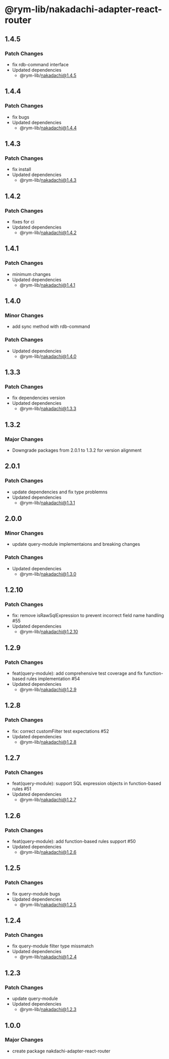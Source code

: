 # @rym-lib/nakadachi-adapter-react-router

## 1.4.5

### Patch Changes

- fix rdb-command interface
- Updated dependencies
  - @rym-lib/nakadachi@1.4.5

## 1.4.4

### Patch Changes

- fix bugs
- Updated dependencies
  - @rym-lib/nakadachi@1.4.4

## 1.4.3

### Patch Changes

- fix install
- Updated dependencies
  - @rym-lib/nakadachi@1.4.3

## 1.4.2

### Patch Changes

- fixes for ci
- Updated dependencies
  - @rym-lib/nakadachi@1.4.2

## 1.4.1

### Patch Changes

- minimum changes
- Updated dependencies
  - @rym-lib/nakadachi@1.4.1

## 1.4.0

### Minor Changes

- add sync method with rdb-command

### Patch Changes

- Updated dependencies
  - @rym-lib/nakadachi@1.4.0

## 1.3.3

### Patch Changes

- fix dependencies version
- Updated dependencies
  - @rym-lib/nakadachi@1.3.3

## 1.3.2

### Major Changes

- Downgrade packages from 2.0.1 to 1.3.2 for version alignment

## 2.0.1

### Patch Changes

- update dependencies and fix type problemns
- Updated dependencies
  - @rym-lib/nakadachi@1.3.1

## 2.0.0

### Minor Changes

- update query-module implementaions and breaking changes

### Patch Changes

- Updated dependencies
  - @rym-lib/nakadachi@1.3.0

## 1.2.10

### Patch Changes

- fix: remove isRawSqlExpression to prevent incorrect field name handling #55
- Updated dependencies
  - @rym-lib/nakadachi@1.2.10

## 1.2.9

### Patch Changes

- feat(query-module): add comprehensive test coverage and fix function-based rules implementation #54
- Updated dependencies
  - @rym-lib/nakadachi@1.2.9

## 1.2.8

### Patch Changes

- fix: correct customFilter test expectations #52
- Updated dependencies
  - @rym-lib/nakadachi@1.2.8

## 1.2.7

### Patch Changes

- feat(query-module): support SQL expression objects in function-based rules #51
- Updated dependencies
  - @rym-lib/nakadachi@1.2.7

## 1.2.6

### Patch Changes

- feat(query-module): add function-based rules support #50
- Updated dependencies
  - @rym-lib/nakadachi@1.2.6

## 1.2.5

### Patch Changes

- fix query-module bugs
- Updated dependencies
  - @rym-lib/nakadachi@1.2.5

## 1.2.4

### Patch Changes

- fix query-module filter type missmatch
- Updated dependencies
  - @rym-lib/nakadachi@1.2.4

## 1.2.3

### Patch Changes

- update query-module
- Updated dependencies
  - @rym-lib/nakadachi@1.2.3

## 1.0.0

### Major Changes

- create package nakdachi-adapter-react-router
